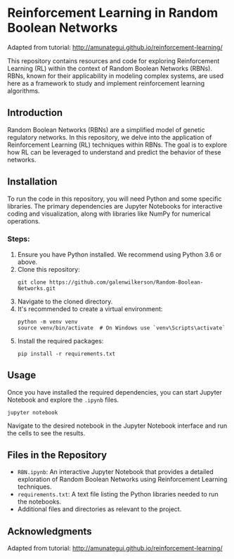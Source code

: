 # Reinforcement Learning in Random Boolean Networks

Adapted from tutorial:  http://amunategui.github.io/reinforcement-learning/


This repository contains resources and code for exploring Reinforcement Learning (RL) within the context of Random Boolean Networks (RBNs). RBNs, known for their applicability in modeling complex systems, are used here as a framework to study and implement reinforcement learning algorithms.

## Introduction

Random Boolean Networks (RBNs) are a simplified model of genetic regulatory networks. In this repository, we delve into the application of Reinforcement Learning (RL) techniques within RBNs. The goal is to explore how RL can be leveraged to understand and predict the behavior of these networks.

## Installation

To run the code in this repository, you will need Python and some specific libraries. The primary dependencies are Jupyter Notebooks for interactive coding and visualization, along with libraries like NumPy for numerical operations.

### Steps:
1. Ensure you have Python installed. We recommend using Python 3.6 or above.
2. Clone this repository:
   ```
   git clone https://github.com/galenwilkerson/Random-Boolean-Networks.git
   ```
3. Navigate to the cloned directory.
4. It's recommended to create a virtual environment:
   ```
   python -m venv venv
   source venv/bin/activate  # On Windows use `venv\Scripts\activate`
   ```
5. Install the required packages:
   ```
   pip install -r requirements.txt
   ```

## Usage

Once you have installed the required dependencies, you can start Jupyter Notebook and explore the `.ipynb` files.

```
jupyter notebook
```

Navigate to the desired notebook in the Jupyter Notebook interface and run the cells to see the results.

## Files in the Repository

- `RBN.ipynb`: An interactive Jupyter Notebook that provides a detailed exploration of Random Boolean Networks using Reinforcement Learning techniques.
- `requirements.txt`: A text file listing the Python libraries needed to run the notebooks.
- Additional files and directories as relevant to the project.

## Acknowledgments

Adapted from tutorial:  http://amunategui.github.io/reinforcement-learning/
